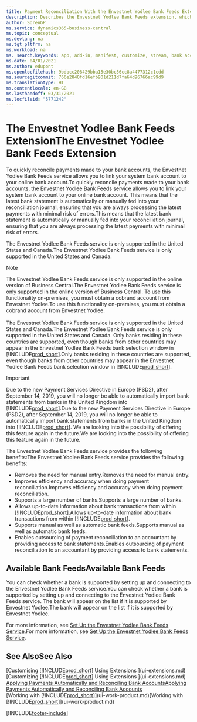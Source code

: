 ```yaml
---
title: Payment Reconciliation With the Envestnet Yodlee Bank Feeds Extension
description: Describes the Envestnet Yodlee Bank Feeds extension, which links to bank accounts so you can and quickly reconcile payments.
author: SorenGP
ms.service: dynamics365-business-central
ms.topic: conceptual
ms.devlang: na
ms.tgt_pltfrm: na
ms.workload: na
ms. search.keywords: app, add-in, manifest, customize, stream, bank account link
ms.date: 04/01/2021
ms.author: edupont
ms.openlocfilehash: 9bdbcc208429bba15e30bc56cc8a4477312c1cdd
ms.sourcegitcommit: 766e2840fd16efb901d211d7fa64d96766ac99d9
ms.translationtype: HT
ms.contentlocale: en-GB
ms.lasthandoff: 03/31/2021
ms.locfileid: "5771242"
---
```

# <a name="the-envestnet-yodlee-bank-feeds-extension"></a><span data-ttu-id="1c0a5-103">The Envestnet Yodlee Bank Feeds Extension</span><span class="sxs-lookup"><span data-stu-id="1c0a5-103">The Envestnet Yodlee Bank Feeds Extension</span></span>

<span data-ttu-id="1c0a5-104">To quickly reconcile payments made to your bank accounts, the Envestnet Yodlee Bank Feeds service allows you to link your system bank account to your online bank account.</span><span class="sxs-lookup"><span data-stu-id="1c0a5-104">To quickly reconcile payments made to your bank accounts, the Envestnet Yodlee Bank Feeds service allows you to link your system bank account to your online bank account.</span></span> <span data-ttu-id="1c0a5-105">This means that the latest bank statement is automatically or manually fed into your reconciliation journal, ensuring that you are always processing the latest payments with minimal risk of errors.</span><span class="sxs-lookup"><span data-stu-id="1c0a5-105">This means that the latest bank statement is automatically or manually fed into your reconciliation journal, ensuring that you are always processing the latest payments with minimal risk of errors.</span></span>

<span data-ttu-id="1c0a5-106">The Envestnet Yodlee Bank Feeds service is only supported in the United States and Canada.</span><span class="sxs-lookup"><span data-stu-id="1c0a5-106">The Envestnet Yodlee Bank Feeds service is only supported in the United States and Canada.</span></span>

> [!NOTE]
> <span data-ttu-id="1c0a5-107">The Envestnet Yodlee Bank Feeds service is only supported in the online version of Business Central.</span><span class="sxs-lookup"><span data-stu-id="1c0a5-107">The Envestnet Yodlee Bank Feeds service is only supported in the online version of Business Central.</span></span> <span data-ttu-id="1c0a5-108">To use this functionality on-premises, you must obtain a cobrand account from Envestnet Yodlee.</span><span class="sxs-lookup"><span data-stu-id="1c0a5-108">To use this functionality on-premises, you must obtain a cobrand account from Envestnet Yodlee.</span></span><br /><br />
> <span data-ttu-id="1c0a5-109">The Envestnet Yodlee Bank Feeds service is only supported in the United States and Canada.</span><span class="sxs-lookup"><span data-stu-id="1c0a5-109">The Envestnet Yodlee Bank Feeds service is only supported in the United States and Canada.</span></span>
> <span data-ttu-id="1c0a5-110">Only banks residing in these countries are supported, even though banks from other countries may appear in the Envestnet Yodlee Bank Feeds bank selection window in [!INCLUDE[prod_short](includes/prod_short.md)].</span><span class="sxs-lookup"><span data-stu-id="1c0a5-110">Only banks residing in these countries are supported, even though banks from other countries may appear in the Envestnet Yodlee Bank Feeds bank selection window in [!INCLUDE[prod_short](includes/prod_short.md)].</span></span>

> [!IMPORTANT]
> <span data-ttu-id="1c0a5-111">Due to the new Payment Services Directive in Europe (PSD2), after September 14, 2019, you will no longer be able to automatically import bank statements from banks in the United Kingdom into [!INCLUDE[prod_short](includes/prod_short.md)].</span><span class="sxs-lookup"><span data-stu-id="1c0a5-111">Due to the new Payment Services Directive in Europe (PSD2), after September 14, 2019, you will no longer be able to automatically import bank statements from banks in the United Kingdom into [!INCLUDE[prod_short](includes/prod_short.md)].</span></span> <span data-ttu-id="1c0a5-112">We are looking into the possibility of offering this feature again in the future.</span><span class="sxs-lookup"><span data-stu-id="1c0a5-112">We are looking into the possibility of offering this feature again in the future.</span></span>

<span data-ttu-id="1c0a5-113">The Envestnet Yodlee Bank Feeds service provides the following benefits:</span><span class="sxs-lookup"><span data-stu-id="1c0a5-113">The Envestnet Yodlee Bank Feeds service provides the following benefits:</span></span>

* <span data-ttu-id="1c0a5-114">Removes the need for manual entry.</span><span class="sxs-lookup"><span data-stu-id="1c0a5-114">Removes the need for manual entry.</span></span>
* <span data-ttu-id="1c0a5-115">Improves efficiency and accuracy when doing payment reconciliation.</span><span class="sxs-lookup"><span data-stu-id="1c0a5-115">Improves efficiency and accuracy when doing payment reconciliation.</span></span>
* <span data-ttu-id="1c0a5-116">Supports a large number of banks.</span><span class="sxs-lookup"><span data-stu-id="1c0a5-116">Supports a large number of banks.</span></span>
* <span data-ttu-id="1c0a5-117">Allows up-to-date information about bank transactions from within [!INCLUDE[prod_short](includes/prod_short.md)].</span><span class="sxs-lookup"><span data-stu-id="1c0a5-117">Allows up-to-date information about bank transactions from within [!INCLUDE[prod_short](includes/prod_short.md)].</span></span>
* <span data-ttu-id="1c0a5-118">Supports manual as well as automatic bank feeds.</span><span class="sxs-lookup"><span data-stu-id="1c0a5-118">Supports manual as well as automatic bank feeds.</span></span>
* <span data-ttu-id="1c0a5-119">Enables outsourcing of payment reconciliation to an accountant by providing access to bank statements.</span><span class="sxs-lookup"><span data-stu-id="1c0a5-119">Enables outsourcing of payment reconciliation to an accountant by providing access to bank statements.</span></span>

## <a name="available-bank-feeds"></a><span data-ttu-id="1c0a5-120">Available Bank Feeds</span><span class="sxs-lookup"><span data-stu-id="1c0a5-120">Available Bank Feeds</span></span>
<span data-ttu-id="1c0a5-121">You can check whether a bank is supported by setting up and connecting to the Envestnet Yodlee Bank Feeds service.</span><span class="sxs-lookup"><span data-stu-id="1c0a5-121">You can check whether a bank is supported by setting up and connecting to the Envestnet Yodlee Bank Feeds service.</span></span> <span data-ttu-id="1c0a5-122">The bank will appear on the list if it is supported by Envestnet Yodlee.</span><span class="sxs-lookup"><span data-stu-id="1c0a5-122">The bank will appear on the list if it is supported by Envestnet Yodlee.</span></span>

<span data-ttu-id="1c0a5-123">For more information, see [Set Up the Envestnet Yodlee Bank Feeds Service](bank-how-setup-bank-statement-service.md).</span><span class="sxs-lookup"><span data-stu-id="1c0a5-123">For more information, see [Set Up the Envestnet Yodlee Bank Feeds Service](bank-how-setup-bank-statement-service.md).</span></span>

## <a name="see-also"></a><span data-ttu-id="1c0a5-124">See Also</span><span class="sxs-lookup"><span data-stu-id="1c0a5-124">See Also</span></span>
<span data-ttu-id="1c0a5-125">[Customising [!INCLUDE[prod_short](includes/prod_short.md)] Using Extensions ](ui-extensions.md)  </span><span class="sxs-lookup"><span data-stu-id="1c0a5-125">[Customizing [!INCLUDE[prod_short](includes/prod_short.md)] Using Extensions ](ui-extensions.md)  </span></span>  
[<span data-ttu-id="1c0a5-126">Applying Payments Automatically and Reconciling Bank Accounts</span><span class="sxs-lookup"><span data-stu-id="1c0a5-126">Applying Payments Automatically and Reconciling Bank Accounts</span></span>](receivables-apply-payments-auto-reconcile-bank-accounts.md)  
<span data-ttu-id="1c0a5-127">[Working with [!INCLUDE[prod_short](includes/prod_short.md)]](ui-work-product.md)</span><span class="sxs-lookup"><span data-stu-id="1c0a5-127">[Working with [!INCLUDE[prod_short](includes/prod_short.md)]](ui-work-product.md)</span></span>


[!INCLUDE[footer-include](includes/footer-banner.md)]